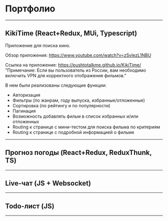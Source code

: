 # **Портфолио**
--------------------------------------

## KikiTime (React+Redux, MUi, Typescript)

Приложение для поиска кино.

Обзор приложения: https://www.youtube.com/watch?v=zSvlezL1NBU

Ссылка на приложение: https://pushtotalkme.github.io/KikiTime/ "Примечание: Если вы пользователь из России, вам необходимо включить VPN для корректного отображения фильмов."

В нем были реализованы следующие функции:
  - Авторизация
  - Фильтры (по жанрам, году выпуска, избранные/отложенные)
  - Сортировка (по рейтингу и по популярности)
  - Пагинация
  - Возможность добавлять фильм в список избранных и/или отложенных
  - Routing к странице с мини-тестом для поиска фильма по критериям
  - Routing к странице с подробной информацией о фильме 

--------------------------------------

## Прогноз погоды (React+Redux, ReduxThunk, TS)

--------------------------------------

## Live-чат (JS + Websocket)

--------------------------------------

## Todo-лист (JS)

--------------------------------------

